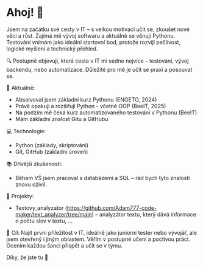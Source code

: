 # Ahoj! 👋

Jsem na začátku své cesty v IT – s velkou motivací učit se, zkoušet nové věci a růst. Zajímá mě vývoj softwaru a aktuálně se věnuji Pythonu. Testování vnímám jako ideální startovní bod, protože rozvíjí pečlivost, logické myšlení a technický přehled.

🔍 Postupně objevuji, která cesta v IT mi sedne nejvíce – testování, vývoj backendu, nebo automatizace. Důležité pro mě je učit se praxí a posouvat se.

🧠 Aktuálně:
- Absolvoval jsem základní kurz Pythonu (ENGETO, 2024)
- Právě opakuji a rozšiřuji Python - včetně OOP (BeeIT, 2025)
- Na podzim mě čeká kurz automatizovaného testování v Pythonu (BeeIT)
- Mám základní znalost Gitu a GitHubu

💻 Technologie:
- Python (základy, skriptování)
- Git, GitHub (základní úroveň)

📚 Dřívější zkušenosti:
- Během VŠ jsem pracoval s databázemi a SQL – rád bych tyto znalosti znovu oživil.

🚀 Projekty:
- Textovy_analyzator (https://github.com/Adam777-code-maker/text_analyzer/tree/main) – analyzátor textu, který dává informace o počtu slov v textu, ...

🎯 Cíl:
Najít první příležitost v IT, ideálně jako juniorní tester nebo vývojář, ale jsem otevřený i jiným oblastem. Věřím v postupné učení a poctivou práci. Ocením každou šanci přispět a učit se v týmu.

Díky, že jste tu 🙌
